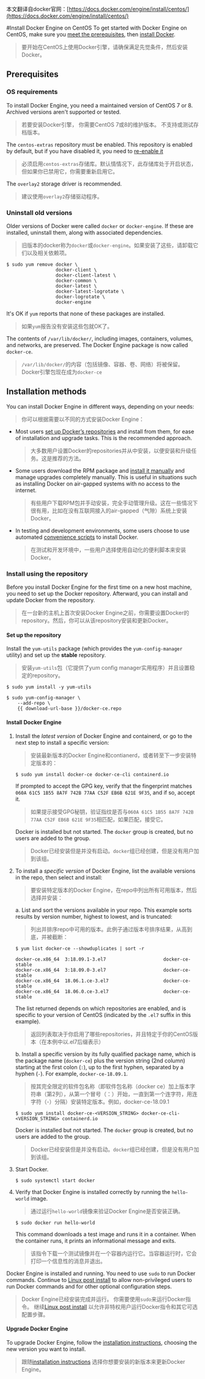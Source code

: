 本文翻译自docker官网：[https://docs.docker.com/engine/install/centos/](https://docs.docker.com/engine/install/centos/)

#Install Docker Engine on CentOS
To get started with Docker Engine on CentOS, make sure you
[meet the prerequisites](#prerequisites), then
[install Docker](#installation-methods).
>要开始在CentOS上使用Docker引擎，请确保满足先觉条件，然后安装Docker。

## Prerequisites

### OS requirements

To install Docker Engine, you need a maintained version of CentOS 7 or 8.
Archived versions aren't supported or tested.
>若要安装Docker引擎， 你需要CentOS 7或8的维护版本。 不支持或测试存档版本。

The `centos-extras` repository must be enabled. This repository is enabled by
default, but if you have disabled it, you need to
[re-enable it](https://wiki.centos.org/AdditionalResources/Repositories)
>必须启用`centos-extras`存储库。默认情情况下，此存储库处于开启状态，但如果你已禁用它，你需要重新启用它。


The `overlay2` storage driver is recommended.
>建议使用`overlay2`存储驱动程序。

### Uninstall old versions

Older versions of Docker were called `docker` or `docker-engine`. If these are
installed, uninstall them, along with associated dependencies.
>旧版本的docker称为`docker`或`docker-engine`。如果安装了这些，请卸载它们以及相关依赖项。

```console
$ sudo yum remove docker \
                  docker-client \
                  docker-client-latest \
                  docker-common \
                  docker-latest \
                  docker-latest-logrotate \
                  docker-logrotate \
                  docker-engine
```

It's OK if `yum` reports that none of these packages are installed.
>如果`yum`报告没有安装这些包就OK了。

The contents of `/var/lib/docker/`, including images, containers, volumes, and
networks, are preserved. The Docker Engine package is now called `docker-ce`.
>`/var/lib/docker/`的内容（包括镜像、容器、卷、网络）将被保留。Docker引擎包现在成为`docker-ce`

## Installation methods

You can install Docker Engine in different ways, depending on your needs:
>你可以根据需要以不同的方式安装Docker Engine：
- Most users
  [set up Docker’s repositories](https://docs.docker.com/engine/install/centos/#install-using-the-repository) and install
  from them, for ease of installation and upgrade tasks. This is the
  recommended approach.
  > 大多数用户设置Docker的repositories并从中安装，以便安装和升级任务。这是推荐的方法。
  
- Some users download the RPM package and
  [install it manually](https://docs.docker.com/engine/install/centos/#install-from-a-package) and manage
  upgrades completely manually. This is useful in situations such as installing
  Docker on air-gapped systems with no access to the internet.
  > 有些用户下载RPM包并手动安装，完全手动管理升级。这在一些情况下很有用，比如在没有互联网接入的air-gapped（气隙）系统上安装Docker。

- In testing and development environments, some users choose to use automated
  [convenience scripts](https://docs.docker.com/engine/install/centos/#install-using-the-convenience-script) to install Docker.
  > 在测试和开发环境中，一些用户选择使用自动化的便利脚本来安装Docker。


### Install using the repository

Before you install Docker Engine for the first time on a new host machine, you need
to set up the Docker repository. Afterward, you can install and update Docker
from the repository.
> 在一台新的主机上首次安装Docker Engine之前，你需要设置Docker的repository。然后，你可以从该repository安装和更新Docker。

#### Set up the repository

Install the `yum-utils` package (which provides the `yum-config-manager`
utility) and set up the **stable** repository.
> 安装`yum-utils`包（它提供了yum config manager实用程序）并且设置稳定的repository。

```console
$ sudo yum install -y yum-utils

$ sudo yum-config-manager \
    --add-repo \
    {{ download-url-base }}/docker-ce.repo
```

#### Install Docker Engine

1.  Install the _latest version_ of Docker Engine and containerd, or go to the next step to install a specific version:
    >安装最新版本的Docker Engine和contianerd，或者转至下一步安装特定版本的：
    
    ```console
    $ sudo yum install docker-ce docker-ce-cli containerd.io
    ```

    If prompted to accept the GPG key, verify that the fingerprint matches
    `060A 61C5 1B55 8A7F 742B 77AA C52F EB6B 621E 9F35`, and if so, accept it.
    > 如果提示接受GPG秘钥，验证指纹是否与`060A 61C5 1B55 8A7F 742B 77AA C52F EB6B 621E 9F35`相匹配，如果匹配，接受它。

    Docker is installed but not started. The `docker` group is created, but no users are added to the group.
    >Docker已经安装但是并没有启动。`docker`组已经创建，但是没有用户加到该组。

2.  To install a _specific version_ of Docker Engine, list the available versions
    in the repo, then select and install:
    >要安装特定版本的Docker Engine，在repo中列出所有可用版本，然后选择并安装：

    a. List and sort the versions available in your repo. This example sorts
    results by version number, highest to lowest, and is truncated:
    >列出并排序repo中可用的版本。此例子通过版本号排序结果，从高到底，并被截断：

    ```console
    $ yum list docker-ce --showduplicates | sort -r

    docker-ce.x86_64  3:18.09.1-3.el7                     docker-ce-stable
    docker-ce.x86_64  3:18.09.0-3.el7                     docker-ce-stable
    docker-ce.x86_64  18.06.1.ce-3.el7                    docker-ce-stable
    docker-ce.x86_64  18.06.0.ce-3.el7                    docker-ce-stable
    ```

    The list returned depends on which repositories are enabled, and is specific
    to your version of CentOS (indicated by the `.el7` suffix in this example).
    >返回列表取决于你启用了哪些repositories，并且特定于你的CentOS版本（在本例中以.el7后缀表示）

    b. Install a specific version by its fully qualified package name, which is
    the package name (`docker-ce`) plus the version string (2nd column)
    starting at the first colon (`:`), up to the first hyphen, separated by
    a hyphen (`-`). For example, `docker-ce-18.09.1`.
    >按其完全限定的软件包名称（即软件包名称（docker ce）加上版本字符串（第2列），从第一个冒号（：）开始，一直到第一个连字符，用连字符（-）分隔）安装特定版本。例如，docker-ce-18.09.1

    ```console
    $ sudo yum install docker-ce-<VERSION_STRING> docker-ce-cli-<VERSION_STRING> containerd.io
    ```

    Docker is installed but not started. The `docker` group is created, but no users are added to the group.
    >Docker已经安装但是并没有启动。`docker`组已经创建，但是没有用户加到该组。

3.  Start Docker.

    ```console
    $ sudo systemctl start docker
    ```

4.  Verify that Docker Engine is installed correctly by running the `hello-world`
    image.
    >通过运行`hello-world`镜像来验证Docker Engine是否安装正确。

    ```console
    $ sudo docker run hello-world
    ```

    This command downloads a test image and runs it in a container. When the
    container runs, it prints an informational message and exits.
    > 该指令下载一个测试镜像并在一个容器内运行它。当容器运行时，它会打印一个信息性的消息并退出。

Docker Engine is installed and running. You need to use `sudo` to run Docker
commands. Continue to [Linux post install](https://docs.docker.com/engine/install/linux-postinstall/) to allow
non-privileged users to run Docker commands and for other optional configuration
steps.
>Docker Engine已经安装完成并运行。 你需要使用`sudo`来运行Docker指令。
> 继续[Linux post install](https://docs.docker.com/engine/install/linux-postinstall/) 以允许非特权用户运行Docker指令和其它可选配置步骤。

#### Upgrade Docker Engine

To upgrade Docker Engine, follow the [installation instructions](https://docs.docker.com/engine/install/centos/#install-using-the-repository),
choosing the new version you want to install.
>跟随[installation instructions](https://docs.docker.com/engine/install/centos/#install-using-the-repository) 选择你想要安装的新版本来更新Docker Engine。
